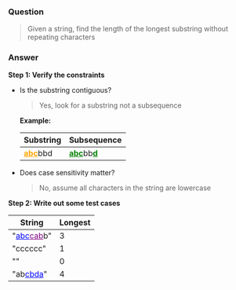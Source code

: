 ### Question
> Given a string, find the length of the longest substring without repeating characters

### Answer
**Step 1: Verify the constraints** <br>
- Is the substring contiguous? <br>
  > Yes, look for a substring not a subsequence

    **Example:** <br />

    | Substring                                           | Subsequence                                                                                    |
    |-----------------------------------------------------|------------------------------------------------------------------------------------------------|
    | <span style="color:orange">**<u>abc</u>**</span>bbd | <span style="color:green">**<u>abc</u>**</span>bb<span style="color:green">**<u>d</u>**</span> |

- Does case sensitivity matter? <br>
  > No, assume all characters in the string are lowercase

**Step 2: Write out some test cases** <br>

| String                                                                                    | Longest |
|-------------------------------------------------------------------------------------------|---------|
| "<span style="color:blue"><u>abc</u></span><span style="color:purple"><u>cab</u></span>b" | 3       |
| "cccccc"                                                                                  | 1       |
| ""                                                                                        | 0       |
| "ab<span style="color:blue"><u>cbda</u></span>"                                           | 4       |
